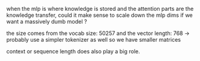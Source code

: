 when the mlp is where knowledge is stored and the attention parts are the knowledge transfer,
could it make sense to scale down the mlp dims if we want a massively dumb model ?

the size comes from the vocab size: 50257 and the vector length: 768
-> probably use a simpler tokenizer as well so we have smaller matrices

context or sequence length does also play a big role.
